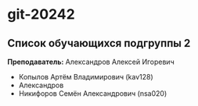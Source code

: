 # git-20242

## Список обучающихся подгруппы 2

**Преподаватель:** Александров Алексей Игоревич

* Копылов Артём Владимирович (kav128)
* Александров
* Никифоров Семён Александрович (nsa020)

